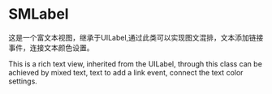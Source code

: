 # SMLabel
这是一个富文本视图，继承于UILabel,通过此类可以实现图文混排，文本添加链接事件，连接文本颜色设置。

This is a rich text view, inherited from the UILabel, through this class can be achieved by mixed text, text to add a link event, connect the text color settings.
